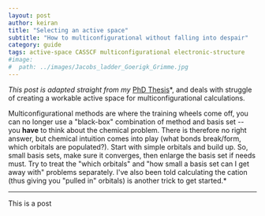 ```yaml
---
layout: post
author: keiran  
title: "Selecting an active space"
subtitle: "How to multiconfigurational without falling into despair"
category: guide 
tags: active-space CASSCF multiconfigurational electronic-structure
#image:
#  path: ../images/Jacobs_ladder_Goerigk_Grimme.jpg
---
```


*This post is adapted straight from my* [PhD Thesis](http://handle.unsw.edu.au/1959.4/65036)*, and deals with struggle of creating a workable active space for multiconfigurational calculations. 

Multiconfigurational methods are where the training wheels come off, you can no longer use a "black-box" combination of method and basis set -- you **have** to think about the chemical problem. There is therefore no right answer, but chemical intuition comes into play (what bonds break/form, which orbitals are populated?). Start with simple orbitals and build up. So, small basis sets, make sure it converges, then enlarge the basis set if needs must. Try to treat the "which orbitals" and "how small a basis set can I get away with" problems separately. I've also been told calculating the cation (thus giving you "pulled in" orbitals) is another trick to get started.*

---

This is a post  

